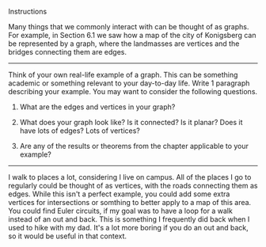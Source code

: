 Instructions

Many things that we  commonly interact with can be thought of as graphs. For example, in Section 6.1 we saw how a map of the city of Konigsberg can be represented by a graph, where the landmasses are vertices and the bridges connecting them are edges.

---

Think of your own real-life example of a graph. This can be something academic or something relevant to your day-to-day life. Write 1 paragraph describing your example. You may want to consider the following questions.

1. What are the edges and vertices in your graph?

2. What does your graph look like? Is it connected? Is it planar? Does it have lots of edges? Lots of vertices?

3. Are any of the results or theorems from the chapter applicable to your example? 

---

I walk to places a lot, considering I live on campus. All of the places I go to regularly could be thought  of as vertices, with the roads connecting them as edges. While this isn't a perfect example, you could add some extra vertices for intersections or somthing to better apply to a map of this area. You could find Euler circuits, if my goal was to have a loop for a walk instead of an out and back. This is something I frequently did back when I used to hike with my dad. It's a lot more boring if you do an out and back, so it would be useful in that context.